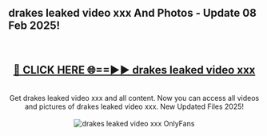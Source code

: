 <h2>drakes leaked video xxx And Photos - Update 08 Feb 2025!</h2>
<br>
<div align="center">
<h2><a href="https://cutt.ly/te57wshS" rel="nofollow">🔴 CLICK HERE 🌐==►► drakes leaked video xxx</a></h2>
<br>
Get drakes leaked video xxx and all content. Now you can access all videos and pictures of drakes leaked video xxx. New Updated Files 2025!
<br>
<br>
<a href="https://cutt.ly/te57wshS" rel="nofollow" data-target="animated-image.originalLink"><img src="https://i.ibb.co.com/WyWwxjT/player-gif2.gif" alt="drakes leaked video xxx OnlyFans" style="max-width: 100%; display: inline-block;" data-target="animated-image.originalImage"></a>
</div>
<br>